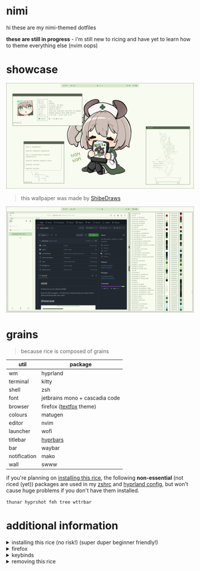 # nimi
hi these are my nimi-themed dotfiles

**these are still in progress** - i'm still new to ricing and have yet to learn how to theme everything else (nvim oops)

# showcase
![1](./.github/1.png)
> this wallpaper was made by [ShibeDraws](https://danbooru.donmai.us/posts/8745834)

![2](./.github/02.png)

# grains 
> because rice is composed of grains

| util | package |
| --- | --- |
| wm | hyprland |
| terminal | kitty |
| shell | zsh |
| font | jetbrains mono + cascadia code |
| browser | firefox ([textfox](https://github.com/adriankarlen/textfox) theme) |
| colours | matugen |
| editor | nvim |
| launcher | wofi |
| titlebar | [hyprbars](https://hyprland.org/plugins/hyprbars/) |
| bar | waybar |
| notification | mako |
| wall | swww |

if you're planning on [installing this rice](#additional-information), the following 
**non-essential** (not riced (yet)) packages are used in my 
[zshrc](https://github.com/edamamet/nimi-dots/blob/master/.zshrc) and 
[hyprland config](https://github.com/edamamet/nimi-dots/blob/master/.config/hypr/hyprland.conf), 
but won't cause huge problems if you don't have them installed.  

```
thunar hyprshot feh tree wttrbar
```

# additional information

<details>
<summary>installing this rice (no risk!) (super duper beginner friendly!)</summary>

<br>

> this installation guide uses stow/symlink managers. if you don't 
know what that is, keep reading. otherwise, if you're not a stow user, 
or you use nixos, you can install it the old-fashioned way, 
but it's not covered here. you probably don't need an installation guide anyway

i highly doubt anyone will try running this rice on bare metal, but if you would like to, 
there's no risk in losing **anything** as long as you back up your dotfiles (it's easy). 

<details>
<summary>if you've never backed up dotfiles</summary>

<br>

i'd **highly** recommend using a dotfile/symlink manager to 
backup your config. the one this rice is configured with is 
[`stow`](https://archlinux.org/packages/extra/any/stow/) (i learned it from 
[this wonderful video by Dreams of Autonomy](https://youtu.be/y6XCebnB9gs))

<details>
<summary>if you just followed the youtube tutorial</summary>
<br>

to make switching between dotfiles easier, move all your dotfiles (including .git/) 
into a subdirectory. name it whatever you want. 

your dotfiles should now be in `~/dotfiles/your-dotfiles`

this way, you can use `fstow your-dotfiles`, and you can switch to mine with
`fstow nimi-dots`, and back again.

>`fstow` is an alias of mine and it's included in my [zshrc](https://github.com/edamamet/nimi-dots/blob/master/.zshrc).
for reference, the alias is:
```
stow --override='.*?' --adopt
```

</details>
</details>

the package you use for dotfile management doesn't really matter, just make sure to 
[ignore the same files](https://github.com/edamamet/nimi-dots/blob/master/.stow-local-ignore).

navigate to your ~/dotfiles directory

> the folder doesn't have to be "dotfiles", it just has to be at the root.
if you decide not to place it at root, add the `-t $HOME` argument to the stow command

```
# ~/dotfiles
git clone https://github.com/edamamet/nimi-dots.git
```

```
# force stow nimi-dots
stow --override='.*?' --adopt nimi-dots
cd nimi-dots
git restore .
```

want to uninstall this config? no problem. scroll to the bottom of this readme or click [here](#uninstall) to navigate to the uninstallation section 

### refreshing everything (wallpaper, bar, hyprland, etc.)
the hyprland config has a bind `mod + b` that will run the [refresh script](https://github.com/edamamet/dotfiles/blob/nimi/refresh-rice.sh) that'll take care of (mostly) everything, except for firefox, which is covered below.

</details>

<details>
<summary>firefox</summary>

<br>

the tui look is [textfox](https://github.com/adriankarlen/textfox)

the firefox color theme can be installed it with [this link](https://color.firefox.com/?theme=XQAAAALuAwAAAAAAAABBKYhm849SCicxcUapi38oKRicm6da8pvkvB3S2AgG4kJ875br_76UUjd77ueS_P_cSKnTB_pYaXhspuz-5e3Tw2D6S8U-A09ql1HKtA5_j04CuV-F6skLIRIRUJdrzsoU3PCHTLpVZKzRQSRwqwsbndHALDOaCKLihNnZLazieAts34XJ6JhhoEe9eeCvHQUDiUD-KXBB3v0etQhIomL2DvF8nkkYxorIu1JUu0wENbKAtQwF7yt_jXj_22BGLnU4fdaw9zhd41VG2FcdKQb9OL4-fY12zKeARoIVD0-x_fJKYKqJGBy8umGnUISitIteoxlbpr6yly5j2cSN4ACfIg0nh2dcBq9KQ3qn4roq1JMxFe8frZ1oOeb7r3wGoa31yLnlVg7_qmGJI4pRvITXqK37aUcrkCEdnLpN8E2PKjtHeS6KtD65szRsonMAPAn4o8vnA-WbXElckbH3Qvvskkt1NDsRbEqjpKvxpu5eJ-MUTVtYoccAkyj1Qhw5F29mUZGZLf_zvVyi) 
or with a [script](./.mozilla/firefox/theme.sh) that does it for you (so you don't need to open this page to install it):
```
# allow execution of the script
chmod +x .mozilla/firefox/theme.sh

./.mozilla/firefox/theme.sh
```

for convenience, you can also use the `theme-firefox` alias (as long as `.mozilla/firefox/theme.sh` has execute perms):
```
theme-firefox
```

### nimifox ascii

if you want the nimifox ascii (firefox startup ascii) and you already have 
[textfox](https://github.com/adriankarlen/textfox) installed (currently working on a script that can do the following):

1. find and open defaults.css. the location can be found by running the following:
```
find ~/.mozilla -name '*defaults.css'
```

2. replace the string inside `--tf-newtab-logo` with the following:
```
          _           _ ____           \A    ____  (_)___ ___  (_) __/___  _  __\A   / __ \\/ / __ `__ \\/ / /_/ __ \\| |/_/\A  / / / / / / / / / / / __/ /_/ />  <  \A /_/ /_/_/_/ /_/ /_/_/_/  \\____/_/|_|
```

</details>

<details>
<summary>keybinds</summary>

<br>

there are a lot of keybinds, but the bare minimum you'll need are:
> mod is your windows key (probably)

| bind | action |
| --- | --- |
| mod + enter | terminal |
| mod + space | app launcher |
| mod + e | file explorer |
| mod + b | refresh everything* |

you can find the rest at [`~/.config/hypr/hyprland.conf`](https://github.com/edamamet/nimi-dots/blob/master/.config/hypr/hyprland.conf)


</details>

<details>
<summary id="uninstall">removing this rice</summary>

<br>

use your dotfile manager to de-symlink everything:
```
# ~/dotfiles
fstow your-dotfiles
stow -D nimi-dots
rm -rf nimi-dots
```

</details>
